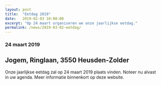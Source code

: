 ```yaml
---
layout: post
title:  "Eetdag 2019"
date:   2019-02-03 10:00:00
excerpt: "Op 24 maart organiseren we onze jaarlijkse eetdag."
permalink: /news/2019-03-02-eetdag/
---
```

### 24 maart 2019
## Jogem, Ringlaan, 3550 Heusden-Zolder
Onze jaarlijkse eetdag zal op 24 maart 2019 plaats vinden.
Noteer nu alvast in uw agenda.
Meer informatie binnenkort op deze website.
